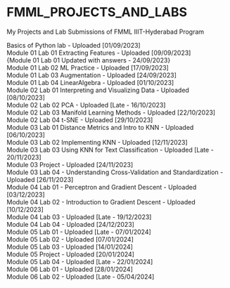 # FMML_PROJECTS_AND_LABS
My Projects and Lab Submissions of FMML IIIT-Hyderabad Program

Basics of Python lab - Uploaded [01/09/2023]<br>
Module 01 Lab 01 Extracting Features - Uploaded [09/09/2023]<br>
{Module 01 Lab 01 Updated with answers - 24/09/2023}<br>
Module 01 Lab 02 ML Practice - Uploaded [17/09/2023]<br>
Module 01 Lab 03 Augmentation - Uploaded [24/09/2023]<br>
Module 01 Lab 04 LinearAlgebra - Uploaded [01/10/2023]<br>
Module 02 Lab 01 Interpreting and Visualizing Data - Uploaded [08/10/2023]<br>
Module 02 Lab 02 PCA - Uploaded [Late - 16/10/2023]<br>
Module 02 Lab 03 Manifold Learning Methods - Uploaded [22/10/2023]<br>
Module 02 Lab 04 t-SNE - Uploaded [29/10/2023]<br>
Module 03 Lab 01 Distance Metrics and Intro to KNN - Uploaded [06/10/2023]<br>
Module 03 Lab 02 Implementing KNN - Uploaded [12/11/2023]<br>
Module 03 Lab 03 Using KNN for Text Classification - Uploaded [Late - 20/11/2023]<br>
Module 03 Project - Uploaded [24/11/2023]<br>
Module 03 Lab 04 - Understanding Cross-Validation and Standardization - Uploaded [26/11/2023]<br>
Module 04 Lab 01 - Perceptron and Gradient Descent - Uploaded [03/12/2023]<br>
Module 04 Lab 02 - Introduction to Gradient Descent - Uploaded [10/12/2023]<br>
Module 04 Lab 03 - Uploaded [Late - 19/12/2023]<br>
Module 04 Lab 04 - Uploaded [24/12/2023]<br>
Module 05 Lab 01 - Uploaded [Late - 07/01/2024]<br>
Module 05 Lab 02 - Uploaded [07/01/2024]<br>
Module 05 Lab 03 - Uploaded [14/01/2024]<br>
Module 05 Project - Uploaded [20/01/2024]<br>
Module 05 Lab 04 - Uploaded [Late - 22/01/2024]<br>
Module 06 Lab 01 - Uploaded [28/01/2024]<br>
Module 06 Lab 02 - Uploaded [Late - 05/04/2024]<br>
